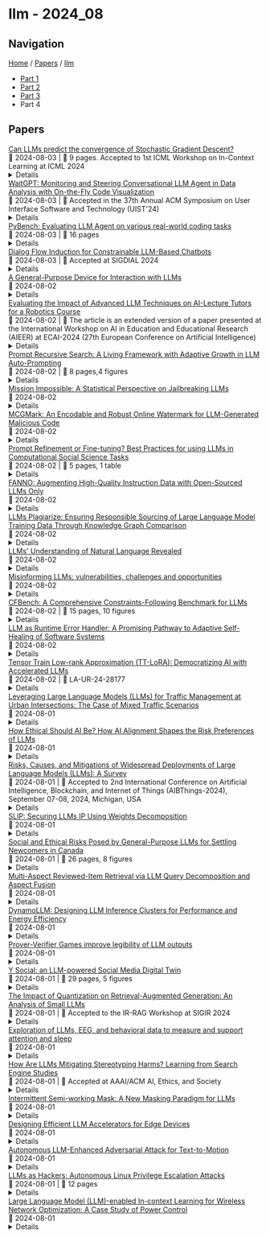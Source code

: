 # llm - 2024_08

## Navigation

[Home](https://arxcompass.github.io) / [Papers](https://arxcompass.github.io/papers) / [llm](https://arxcompass.github.io/papers/llm)

- [Part 1](papers_1.md)
- [Part 2](papers_2.md)
- [Part 3](papers_3.md)
- Part 4

## Papers

<div class="paper-card">
    <div class="paper-title"><a href="http://arxiv.org/abs/2408.01736v1">Can LLMs predict the convergence of Stochastic Gradient Descent?</a></div>
    <div class="paper-meta">
      📅 2024-08-03
      | 💬 9 pages. Accepted to 1st ICML Workshop on In-Context Learning at ICML 2024
    </div>
    <details class="paper-abstract">
      Large-language models are notoriously famous for their impressive performance across a wide range of tasks. One surprising example of such impressive performance is a recently identified capacity of LLMs to understand the governing principles of dynamical systems satisfying the Markovian property. In this paper, we seek to explore this direction further by studying the dynamics of stochastic gradient descent in convex and non-convex optimization. By leveraging the theoretical link between the SGD and Markov chains, we show a remarkable zero-shot performance of LLMs in predicting the local minima to which SGD converges for previously unseen starting points. On a more general level, we inquire about the possibility of using LLMs to perform zero-shot randomized trials for larger deep learning models used in practice.
    </details>
</div>
<div class="paper-card">
    <div class="paper-title"><a href="http://arxiv.org/abs/2408.01703v1">WaitGPT: Monitoring and Steering Conversational LLM Agent in Data Analysis with On-the-Fly Code Visualization</a></div>
    <div class="paper-meta">
      📅 2024-08-03
      | 💬 Accepted in the 37th Annual ACM Symposium on User Interface Software and Technology (UIST'24)
    </div>
    <details class="paper-abstract">
      Large language models (LLMs) support data analysis through conversational user interfaces, as exemplified in OpenAI's ChatGPT (formally known as Advanced Data Analysis or Code Interpreter). Essentially, LLMs produce code for accomplishing diverse analysis tasks. However, presenting raw code can obscure the logic and hinder user verification. To empower users with enhanced comprehension and augmented control over analysis conducted by LLMs, we propose a novel approach to transform LLM-generated code into an interactive visual representation. In the approach, users are provided with a clear, step-by-step visualization of the LLM-generated code in real time, allowing them to understand, verify, and modify individual data operations in the analysis. Our design decisions are informed by a formative study (N=8) probing into user practice and challenges. We further developed a prototype named WaitGPT and conducted a user study (N=12) to evaluate its usability and effectiveness. The findings from the user study reveal that WaitGPT facilitates monitoring and steering of data analysis performed by LLMs, enabling participants to enhance error detection and increase their overall confidence in the results.
    </details>
</div>
<div class="paper-card">
    <div class="paper-title"><a href="http://arxiv.org/abs/2407.16732v2">PyBench: Evaluating LLM Agent on various real-world coding tasks</a></div>
    <div class="paper-meta">
      📅 2024-08-03
      | 💬 16 pages
    </div>
    <details class="paper-abstract">
      The LLM Agent, equipped with a code interpreter, is capable of automatically solving real-world coding tasks, such as data analysis and image editing. However, existing benchmarks primarily focus on either simplistic tasks, such as completing a few lines of code, or on extremely complex and specific tasks at the repository level, neither of which are representative of various daily coding tasks. To address this gap, we introduce \textbf{PyBench}, a benchmark encompassing five main categories of real-world tasks, covering more than 10 types of files. Given a high-level user query and related files, the LLM Agent needs to reason and execute Python code via a code interpreter for a few turns before making a formal response to fulfill the user's requirements. Successfully addressing tasks in PyBench demands a robust understanding of various Python packages, superior reasoning capabilities, and the ability to incorporate feedback from executed code. Our evaluations indicate that current open-source LLMs are struggling with these tasks. Hence, we conduct analysis and experiments on four kinds of datasets proving that comprehensive abilities are needed for PyBench. Our fine-tuned 8B size model: \textbf{PyLlama3} achieves an exciting performance on PyBench which surpasses many 33B and 70B size models. Our Benchmark, Training Dataset, and Model are available at: {https://github.com/Mercury7353/PyBench}
    </details>
</div>
<div class="paper-card">
    <div class="paper-title"><a href="http://arxiv.org/abs/2408.01623v1">Dialog Flow Induction for Constrainable LLM-Based Chatbots</a></div>
    <div class="paper-meta">
      📅 2024-08-03
      | 💬 Accepted at SIGDIAL 2024
    </div>
    <details class="paper-abstract">
      LLM-driven dialog systems are used in a diverse set of applications, ranging from healthcare to customer service. However, given their generalization capability, it is difficult to ensure that these chatbots stay within the boundaries of the specialized domains, potentially resulting in inaccurate information and irrelevant responses. This paper introduces an unsupervised approach for automatically inducing domain-specific dialog flows that can be used to constrain LLM-based chatbots. We introduce two variants of dialog flow based on the availability of in-domain conversation instances. Through human and automatic evaluation over various dialog domains, we demonstrate that our high-quality data-guided dialog flows achieve better domain coverage, thereby overcoming the need for extensive manual crafting of such flows.
    </details>
</div>
<div class="paper-card">
    <div class="paper-title"><a href="http://arxiv.org/abs/2408.10230v1">A General-Purpose Device for Interaction with LLMs</a></div>
    <div class="paper-meta">
      📅 2024-08-02
    </div>
    <details class="paper-abstract">
      This paper investigates integrating large language models (LLMs) with advanced hardware, focusing on developing a general-purpose device designed for enhanced interaction with LLMs. Initially, we analyze the current landscape, where virtual assistants and LLMs are reshaping human-technology interactions, highlighting pivotal advancements and setting the stage for a new era of intelligent hardware. Despite substantial progress in LLM technology, a significant gap exists in hardware development, particularly concerning scalability, efficiency, affordability, and multimodal capabilities. This disparity presents both challenges and opportunities, underscoring the need for hardware that is not only powerful but also versatile and capable of managing the sophisticated demands of modern computation. Our proposed device addresses these needs by emphasizing scalability, multimodal data processing, enhanced user interaction, and privacy considerations, offering a comprehensive platform for LLM integration in various applications.
    </details>
</div>
<div class="paper-card">
    <div class="paper-title"><a href="http://arxiv.org/abs/2408.04645v1">Evaluating the Impact of Advanced LLM Techniques on AI-Lecture Tutors for a Robotics Course</a></div>
    <div class="paper-meta">
      📅 2024-08-02
      | 💬 The article is an extended version of a paper presented at the International Workshop on AI in Education and Educational Research (AIEER) at ECAI-2024 (27th European Conference on Artificial Intelligence)
    </div>
    <details class="paper-abstract">
      This study evaluates the performance of Large Language Models (LLMs) as an Artificial Intelligence-based tutor for a university course. In particular, different advanced techniques are utilized, such as prompt engineering, Retrieval-Augmented-Generation (RAG), and fine-tuning. We assessed the different models and applied techniques using common similarity metrics like BLEU-4, ROUGE, and BERTScore, complemented by a small human evaluation of helpfulness and trustworthiness. Our findings indicate that RAG combined with prompt engineering significantly enhances model responses and produces better factual answers. In the context of education, RAG appears as an ideal technique as it is based on enriching the input of the model with additional information and material which usually is already present for a university course. Fine-tuning, on the other hand, can produce quite small, still strong expert models, but poses the danger of overfitting. Our study further asks how we measure performance of LLMs and how well current measurements represent correctness or relevance? We find high correlation on similarity metrics and a bias of most of these metrics towards shorter responses. Overall, our research points to both the potential and challenges of integrating LLMs in educational settings, suggesting a need for balanced training approaches and advanced evaluation frameworks.
    </details>
</div>
<div class="paper-card">
    <div class="paper-title"><a href="http://arxiv.org/abs/2408.01423v1">Prompt Recursive Search: A Living Framework with Adaptive Growth in LLM Auto-Prompting</a></div>
    <div class="paper-meta">
      📅 2024-08-02
      | 💬 8 pages,4 figures
    </div>
    <details class="paper-abstract">
      Large Language Models (LLMs) exhibit remarkable proficiency in addressing a diverse array of tasks within the Natural Language Processing (NLP) domain, with various prompt design strategies significantly augmenting their capabilities. However, these prompts, while beneficial, each possess inherent limitations. The primary prompt design methodologies are twofold: The first, exemplified by the Chain of Thought (CoT), involves manually crafting prompts specific to individual datasets, hence termed Expert-Designed Prompts (EDPs). Once these prompts are established, they are unalterable, and their effectiveness is capped by the expertise of the human designers. When applied to LLMs, the static nature of EDPs results in a uniform approach to both simple and complex problems within the same dataset, leading to the inefficient use of tokens for straightforward issues. The second method involves prompts autonomously generated by the LLM, known as LLM-Derived Prompts (LDPs), which provide tailored solutions to specific problems, mitigating the limitations of EDPs. However, LDPs may encounter a decline in performance when tackling complex problems due to the potential for error accumulation during the solution planning process. To address these challenges, we have conceived a novel Prompt Recursive Search (PRS) framework that leverages the LLM to generate solutions specific to the problem, thereby conserving tokens. The framework incorporates an assessment of problem complexity and an adjustable structure, ensuring a reduction in the likelihood of errors. We have substantiated the efficacy of PRS framework through extensive experiments using LLMs with different numbers of parameters across a spectrum of datasets in various domains. Compared to the CoT method, the PRS method has increased the accuracy on the BBH dataset by 8% using Llama3-7B model, achieving a 22% improvement.
    </details>
</div>
<div class="paper-card">
    <div class="paper-title"><a href="http://arxiv.org/abs/2408.01420v1">Mission Impossible: A Statistical Perspective on Jailbreaking LLMs</a></div>
    <div class="paper-meta">
      📅 2024-08-02
    </div>
    <details class="paper-abstract">
      Large language models (LLMs) are trained on a deluge of text data with limited quality control. As a result, LLMs can exhibit unintended or even harmful behaviours, such as leaking information, fake news or hate speech. Countermeasures, commonly referred to as preference alignment, include fine-tuning the pretrained LLMs with carefully crafted text examples of desired behaviour. Even then, empirical evidence shows preference aligned LLMs can be enticed to harmful behaviour. This so called jailbreaking of LLMs is typically achieved by adversarially modifying the input prompt to the LLM. Our paper provides theoretical insights into the phenomenon of preference alignment and jailbreaking from a statistical perspective. Under our framework, we first show that pretrained LLMs will mimic harmful behaviour if present in the training corpus. Under that same framework, we then introduce a statistical notion of alignment, and lower-bound the jailbreaking probability, showing that it is unpreventable under reasonable assumptions. Based on our insights, we propose an alteration to the currently prevalent alignment strategy RLHF. Specifically, we introduce a simple modification to the RLHF objective, we call E-RLHF, that aims to increase the likelihood of safe responses. E-RLHF brings no additional training cost, and is compatible with other methods. Empirically, we demonstrate that E-RLHF outperforms RLHF on all alignment problems put forward by the AdvBench and HarmBench project without sacrificing model performance as measured by the MT-Bench project.
    </details>
</div>
<div class="paper-card">
    <div class="paper-title"><a href="http://arxiv.org/abs/2408.01354v1">MCGMark: An Encodable and Robust Online Watermark for LLM-Generated Malicious Code</a></div>
    <div class="paper-meta">
      📅 2024-08-02
    </div>
    <details class="paper-abstract">
      With the advent of large language models (LLMs), numerous software service providers (SSPs) are dedicated to developing LLMs customized for code generation tasks, such as CodeLlama and Copilot. However, these LLMs can be leveraged by attackers to create malicious software, which may pose potential threats to the software ecosystem. For example, they can automate the creation of advanced phishing malware. To address this issue, we first conduct an empirical study and design a prompt dataset, MCGTest, which involves approximately 400 person-hours of work and consists of 406 malicious code generation tasks. Utilizing this dataset, we propose MCGMark, the first robust, code structure-aware, and encodable watermarking approach to trace LLM-generated code. We embed encodable information by controlling the token selection and ensuring the output quality based on probabilistic outliers. Additionally, we enhance the robustness of the watermark by considering the structural features of malicious code, preventing the embedding of the watermark in easily modified positions, such as comments. We validate the effectiveness and robustness of MCGMark on the DeepSeek-Coder. MCGMark achieves an embedding success rate of 88.9% within a maximum output limit of 400 tokens. Furthermore, it also demonstrates strong robustness and has minimal impact on the quality of the output code. Our approach assists SSPs in tracing and holding responsible parties accountable for malicious code generated by LLMs.
    </details>
</div>
<div class="paper-card">
    <div class="paper-title"><a href="http://arxiv.org/abs/2408.01346v1">Prompt Refinement or Fine-tuning? Best Practices for using LLMs in Computational Social Science Tasks</a></div>
    <div class="paper-meta">
      📅 2024-08-02
      | 💬 5 pages, 1 table
    </div>
    <details class="paper-abstract">
      Large Language Models are expressive tools that enable complex tasks of text understanding within Computational Social Science. Their versatility, while beneficial, poses a barrier for establishing standardized best practices within the field. To bring clarity on the values of different strategies, we present an overview of the performance of modern LLM-based classification methods on a benchmark of 23 social knowledge tasks. Our results point to three best practices: select models with larger vocabulary and pre-training corpora; avoid simple zero-shot in favor of AI-enhanced prompting; fine-tune on task-specific data, and consider more complex forms instruction-tuning on multiple datasets only when only training data is more abundant.
    </details>
</div>
<div class="paper-card">
    <div class="paper-title"><a href="http://arxiv.org/abs/2408.01323v1">FANNO: Augmenting High-Quality Instruction Data with Open-Sourced LLMs Only</a></div>
    <div class="paper-meta">
      📅 2024-08-02
    </div>
    <details class="paper-abstract">
      Instruction fine-tuning stands as a crucial advancement in leveraging large language models (LLMs) for enhanced task performance. However, the annotation of instruction datasets has traditionally been expensive and laborious, often relying on manual annotations or costly API calls of proprietary LLMs. To address these challenges, we introduce FANNO, a fully autonomous, open-sourced framework that revolutionizes the annotation process without the need for pre-existing annotated data. Utilizing a Mistral-7b-instruct model, FANNO efficiently produces diverse and high-quality datasets through a structured process involving document pre-screening, instruction generation, and response generation. Experiments on Open LLM Leaderboard and AlpacaEval benchmark show that the FANNO can generate high-quality data with diversity and complexity for free, comparable to human-annotated or cleaned datasets like Alpaca-GPT4-Cleaned.
    </details>
</div>
<div class="paper-card">
    <div class="paper-title"><a href="http://arxiv.org/abs/2407.02659v2">LLMs Plagiarize: Ensuring Responsible Sourcing of Large Language Model Training Data Through Knowledge Graph Comparison</a></div>
    <div class="paper-meta">
      📅 2024-08-02
    </div>
    <details class="paper-abstract">
      In light of recent legal allegations brought by publishers, newspapers, and other creators of copyrighted corpora against large language model developers who use their copyrighted materials for training or fine-tuning purposes, we propose a novel system, a variant of a plagiarism detection system, that assesses whether a knowledge source has been used in the training or fine-tuning of a large language model. Unlike current methods, we utilize an approach that uses Resource Description Framework (RDF) triples to create knowledge graphs from both a source document and an LLM continuation of that document. These graphs are then analyzed with respect to content using cosine similarity and with respect to structure using a normalized version of graph edit distance that shows the degree of isomorphism. Unlike traditional plagiarism systems that focus on content matching and keyword identification between a source and a target corpus, our approach enables a broader and more accurate evaluation of similarity between a source document and LLM continuation by focusing on relationships between ideas and their organization with regards to others. Additionally, our approach does not require access to LLM metrics like perplexity that may be unavailable in closed large language model "black-box" systems, as well as the training corpus. We thus assess whether an LLM has "plagiarized" a corpus in its continuation through similarity measures. A prototype of our system will be found on a hyperlinked GitHub repository.
    </details>
</div>
<div class="paper-card">
    <div class="paper-title"><a href="http://arxiv.org/abs/2407.19630v2">LLMs' Understanding of Natural Language Revealed</a></div>
    <div class="paper-meta">
      📅 2024-08-02
    </div>
    <details class="paper-abstract">
      Large language models (LLMs) are the result of a massive experiment in bottom-up, data-driven reverse engineering of language at scale. Despite their utility in a number of downstream NLP tasks, ample research has shown that LLMs are incapable of performing reasoning in tasks that require quantification over and the manipulation of symbolic variables (e.g., planning and problem solving); see for example [25][26]. In this document, however, we will focus on testing LLMs for their language understanding capabilities, their supposed forte. As we will show here, the language understanding capabilities of LLMs have been widely exaggerated. While LLMs have proven to generate human-like coherent language (since that's how they were designed), their language understanding capabilities have not been properly tested. In particular, we believe that the language understanding capabilities of LLMs should be tested by performing an operation that is the opposite of 'text generation' and specifically by giving the LLM snippets of text as input and then querying what the LLM "understood". As we show here, when doing so it will become apparent that LLMs do not truly understand language, beyond very superficial inferences that are essentially the byproduct of the memorization of massive amounts of ingested text.
    </details>
</div>
<div class="paper-card">
    <div class="paper-title"><a href="http://arxiv.org/abs/2408.01168v1">Misinforming LLMs: vulnerabilities, challenges and opportunities</a></div>
    <div class="paper-meta">
      📅 2024-08-02
    </div>
    <details class="paper-abstract">
      Large Language Models (LLMs) have made significant advances in natural language processing, but their underlying mechanisms are often misunderstood. Despite exhibiting coherent answers and apparent reasoning behaviors, LLMs rely on statistical patterns in word embeddings rather than true cognitive processes. This leads to vulnerabilities such as "hallucination" and misinformation. The paper argues that current LLM architectures are inherently untrustworthy due to their reliance on correlations of sequential patterns of word embedding vectors. However, ongoing research into combining generative transformer-based models with fact bases and logic programming languages may lead to the development of trustworthy LLMs capable of generating statements based on given truth and explaining their self-reasoning process.
    </details>
</div>
<div class="paper-card">
    <div class="paper-title"><a href="http://arxiv.org/abs/2408.01122v1">CFBench: A Comprehensive Constraints-Following Benchmark for LLMs</a></div>
    <div class="paper-meta">
      📅 2024-08-02
      | 💬 15 pages, 10 figures
    </div>
    <details class="paper-abstract">
      The adeptness of Large Language Models (LLMs) in comprehending and following natural language instructions is critical for their deployment in sophisticated real-world applications. Existing evaluations mainly focus on fragmented constraints or narrow scenarios, but they overlook the comprehensiveness and authenticity of constraints from the user's perspective. To bridge this gap, we propose CFBench, a large-scale Comprehensive Constraints Following Benchmark for LLMs, featuring 1,000 curated samples that cover more than 200 real-life scenarios and over 50 NLP tasks. CFBench meticulously compiles constraints from real-world instructions and constructs an innovative systematic framework for constraint types, which includes 10 primary categories and over 25 subcategories, and ensures each constraint is seamlessly integrated within the instructions. To make certain that the evaluation of LLM outputs aligns with user perceptions, we propose an advanced methodology that integrates multi-dimensional assessment criteria with requirement prioritization, covering various perspectives of constraints, instructions, and requirement fulfillment. Evaluating current leading LLMs on CFBench reveals substantial room for improvement in constraints following, and we further investigate influencing factors and enhancement strategies. The data and code are publicly available at https://github.com/PKU-Baichuan-MLSystemLab/CFBench
    </details>
</div>
<div class="paper-card">
    <div class="paper-title"><a href="http://arxiv.org/abs/2408.01055v1">LLM as Runtime Error Handler: A Promising Pathway to Adaptive Self-Healing of Software Systems</a></div>
    <div class="paper-meta">
      📅 2024-08-02
    </div>
    <details class="paper-abstract">
      Unanticipated runtime errors, lacking predefined handlers, can abruptly terminate execution and lead to severe consequences, such as data loss or system crashes. Despite extensive efforts to identify potential errors during the development phase, such unanticipated errors remain a challenge to to be entirely eliminated, making the runtime mitigation measurements still indispensable to minimize their impact. Automated self-healing techniques, such as reusing existing handlers, have been investigated to reduce the loss coming through with the execution termination. However, the usability of existing methods is retained by their predefined heuristic rules and they fail to handle diverse runtime errors adaptively. Recently, the advent of Large Language Models (LLMs) has opened new avenues for addressing this problem. Inspired by their remarkable capabilities in understanding and generating code, we propose to deal with the runtime errors in a real-time manner using LLMs. Specifically, we propose Healer, the first LLM-assisted self-healing framework for handling runtime errors. When an unhandled runtime error occurs, Healer will be activated to generate a piece of error-handling code with the help of its internal LLM and the code will be executed inside the runtime environment owned by the framework to obtain a rectified program state from which the program should continue its execution. Our exploratory study evaluates the performance of Healer using four different code benchmarks and three state-of-the-art LLMs, GPT-3.5, GPT-4, and CodeQwen-7B. Results show that, without the need for any fine-tuning, GPT-4 can successfully help programs recover from 72.8% of runtime errors, highlighting the potential of LLMs in handling runtime errors.
    </details>
</div>
<div class="paper-card">
    <div class="paper-title"><a href="http://arxiv.org/abs/2408.01008v1">Tensor Train Low-rank Approximation (TT-LoRA): Democratizing AI with Accelerated LLMs</a></div>
    <div class="paper-meta">
      📅 2024-08-02
      | 💬 LA-UR-24-28177
    </div>
    <details class="paper-abstract">
      In recent years, Large Language Models (LLMs) have demonstrated remarkable capabilities across a wide range of natural language processing (NLP) tasks, such as question-answering, sentiment analysis, text summarization, and machine translation. However, the ever-growing complexity of LLMs demands immense computational resources, hindering the broader research and application of these models. To address this, various parameter-efficient fine-tuning strategies, such as Low-Rank Approximation (LoRA) and Adapters, have been developed. Despite their potential, these methods often face limitations in compressibility. Specifically, LoRA struggles to scale effectively with the increasing number of trainable parameters in modern large scale LLMs. Additionally, Low-Rank Economic Tensor-Train Adaptation (LoRETTA), which utilizes tensor train decomposition, has not yet achieved the level of compression necessary for fine-tuning very large scale models with limited resources. This paper introduces Tensor Train Low-Rank Approximation (TT-LoRA), a novel parameter-efficient fine-tuning (PEFT) approach that extends LoRETTA with optimized tensor train (TT) decomposition integration. By eliminating Adapters and traditional LoRA-based structures, TT-LoRA achieves greater model compression without compromising downstream task performance, along with reduced inference latency and computational overhead. We conduct an exhaustive parameter search to establish benchmarks that highlight the trade-off between model compression and performance. Our results demonstrate significant compression of LLMs while maintaining comparable performance to larger models, facilitating their deployment on resource-constraint platforms.
    </details>
</div>
<div class="paper-card">
    <div class="paper-title"><a href="http://arxiv.org/abs/2408.00948v1">Leveraging Large Language Models (LLMs) for Traffic Management at Urban Intersections: The Case of Mixed Traffic Scenarios</a></div>
    <div class="paper-meta">
      📅 2024-08-01
    </div>
    <details class="paper-abstract">
      Urban traffic management faces significant challenges due to the dynamic environments, and traditional algorithms fail to quickly adapt to this environment in real-time and predict possible conflicts. This study explores the ability of a Large Language Model (LLM), specifically, GPT-4o-mini to improve traffic management at urban intersections. We recruited GPT-4o-mini to analyze, predict position, detect and resolve the conflicts at an intersection in real-time for various basic scenarios. The key findings of this study to investigate whether LLMs can logically reason and understand the scenarios to enhance the traffic efficiency and safety by providing real-time analysis. The study highlights the potential of LLMs in urban traffic management creating more intelligent and more adaptive systems. Results showed the GPT-4o-mini was effectively able to detect and resolve conflicts in heavy traffic, congestion, and mixed-speed conditions. The complex scenario of multiple intersections with obstacles and pedestrians saw successful conflict management as well. Results show that the integration of LLMs promises to improve the effectiveness of traffic control for safer and more efficient urban intersection management.
    </details>
</div>
<div class="paper-card">
    <div class="paper-title"><a href="http://arxiv.org/abs/2406.01168v2">How Ethical Should AI Be? How AI Alignment Shapes the Risk Preferences of LLMs</a></div>
    <div class="paper-meta">
      📅 2024-08-01
    </div>
    <details class="paper-abstract">
      This study examines the risk preferences of Large Language Models (LLMs) and how aligning them with human ethical standards affects their economic decision-making. Analyzing 30 LLMs reveals a range of inherent risk profiles, from risk-averse to risk-seeking. We find that aligning LLMs with human values, focusing on harmlessness, helpfulness, and honesty, shifts them towards risk aversion. While some alignment improves investment forecast accuracy, excessive alignment leads to overly cautious predictions, potentially resulting in severe underinvestment. Our findings highlight the need for a nuanced approach that balances ethical alignment with the specific requirements of economic domains when using LLMs in finance.
    </details>
</div>
<div class="paper-card">
    <div class="paper-title"><a href="http://arxiv.org/abs/2408.04643v1">Risks, Causes, and Mitigations of Widespread Deployments of Large Language Models (LLMs): A Survey</a></div>
    <div class="paper-meta">
      📅 2024-08-01
      | 💬 Accepted to 2nd International Conference on Artificial Intelligence, Blockchain, and Internet of Things (AIBThings-2024), September 07-08, 2024, Michigan, USA
    </div>
    <details class="paper-abstract">
      Recent advancements in Large Language Models (LLMs), such as ChatGPT and LLaMA, have significantly transformed Natural Language Processing (NLP) with their outstanding abilities in text generation, summarization, and classification. Nevertheless, their widespread adoption introduces numerous challenges, including issues related to academic integrity, copyright, environmental impacts, and ethical considerations such as data bias, fairness, and privacy. The rapid evolution of LLMs also raises concerns regarding the reliability and generalizability of their evaluations. This paper offers a comprehensive survey of the literature on these subjects, systematically gathered and synthesized from Google Scholar. Our study provides an in-depth analysis of the risks associated with specific LLMs, identifying sub-risks, their causes, and potential solutions. Furthermore, we explore the broader challenges related to LLMs, detailing their causes and proposing mitigation strategies. Through this literature analysis, our survey aims to deepen the understanding of the implications and complexities surrounding these powerful models.
    </details>
</div>
<div class="paper-card">
    <div class="paper-title"><a href="http://arxiv.org/abs/2407.10886v2">SLIP: Securing LLMs IP Using Weights Decomposition</a></div>
    <div class="paper-meta">
      📅 2024-08-01
    </div>
    <details class="paper-abstract">
      Large language models (LLMs) have recently seen widespread adoption, in both academia and industry. As these models grow, they become valuable intellectual property (IP), reflecting enormous investments by their owners. Moreover, the high cost of cloud-based deployment has driven interest towards deployment to edge devices, yet this risks exposing valuable parameters to theft and unauthorized use. Current methods to protect models' IP on the edge have limitations in terms of practicality, loss in accuracy, or suitability to requirements. In this paper, we introduce a novel hybrid inference algorithm, named SLIP, designed to protect edge-deployed models from theft. SLIP is the first hybrid protocol that is both practical for real-world applications and provably secure, while having zero accuracy degradation and minimal impact on latency. It involves partitioning the model between two computing resources, one secure but expensive, and another cost-effective but vulnerable. This is achieved through matrix decomposition, ensuring that the secure resource retains a maximally sensitive portion of the model's IP while performing a minimal amount of computations, and vice versa for the vulnerable resource. Importantly, the protocol includes security guarantees that prevent attackers from exploiting the partition to infer the secured information. Finally, we present experimental results that show the robustness and effectiveness of our method, positioning it as a compelling solution for protecting LLMs.
    </details>
</div>
<div class="paper-card">
    <div class="paper-title"><a href="http://arxiv.org/abs/2407.20240v2">Social and Ethical Risks Posed by General-Purpose LLMs for Settling Newcomers in Canada</a></div>
    <div class="paper-meta">
      📅 2024-08-01
      | 💬 26 pages, 8 figures
    </div>
    <details class="paper-abstract">
      The non-profit settlement sector in Canada supports newcomers in achieving successful integration. This sector faces increasing operational pressures amidst rising immigration targets, which highlights a need for enhanced efficiency and innovation, potentially through reliable AI solutions. The ad-hoc use of general-purpose generative AI, such as ChatGPT, might become a common practice among newcomers and service providers to address this need. However, these tools are not tailored for the settlement domain and can have detrimental implications for immigrants and refugees. We explore the risks that these tools might pose on newcomers to first, warn against the unguarded use of generative AI, and second, to incentivize further research and development in creating AI literacy programs as well as customized LLMs that are aligned with the preferences of the impacted communities. Crucially, such technologies should be designed to integrate seamlessly into the existing workflow of the settlement sector, ensuring human oversight, trustworthiness, and accountability.
    </details>
</div>
<div class="paper-card">
    <div class="paper-title"><a href="http://arxiv.org/abs/2408.00878v1">Multi-Aspect Reviewed-Item Retrieval via LLM Query Decomposition and Aspect Fusion</a></div>
    <div class="paper-meta">
      📅 2024-08-01
    </div>
    <details class="paper-abstract">
      While user-generated product reviews often contain large quantities of information, their utility in addressing natural language product queries has been limited, with a key challenge being the need to aggregate information from multiple low-level sources (reviews) to a higher item level during retrieval. Existing methods for reviewed-item retrieval (RIR) typically take a late fusion (LF) approach which computes query-item scores by simply averaging the top-K query-review similarity scores for an item. However, we demonstrate that for multi-aspect queries and multi-aspect items, LF is highly sensitive to the distribution of aspects covered by reviews in terms of aspect frequency and the degree of aspect separation across reviews. To address these LF failures, we propose several novel aspect fusion (AF) strategies which include Large Language Model (LLM) query extraction and generative reranking. Our experiments show that for imbalanced review corpora, AF can improve over LF by a MAP@10 increase from 0.36 to 0.52, while achieving equivalent performance for balanced review corpora.
    </details>
</div>
<div class="paper-card">
    <div class="paper-title"><a href="http://arxiv.org/abs/2408.00741v1">DynamoLLM: Designing LLM Inference Clusters for Performance and Energy Efficiency</a></div>
    <div class="paper-meta">
      📅 2024-08-01
    </div>
    <details class="paper-abstract">
      The rapid evolution and widespread adoption of generative large language models (LLMs) have made them a pivotal workload in various applications. Today, LLM inference clusters receive a large number of queries with strict Service Level Objectives (SLOs). To achieve the desired performance, these models execute on power-hungry GPUs causing the inference clusters to consume large amount of energy and, consequently, result in excessive carbon emissions. Fortunately, we find that there is a great opportunity to exploit the heterogeneity in inference compute properties and fluctuations in inference workloads, to significantly improve energy-efficiency. However, such a diverse and dynamic environment creates a large search-space where different system configurations (e.g., number of instances, model parallelism, and GPU frequency) translate into different energy-performance trade-offs. To address these challenges, we propose DynamoLLM, the first energy-management framework for LLM inference environments. DynamoLLM automatically and dynamically reconfigures the inference cluster to optimize for energy and cost of LLM serving under the service's performance SLOs. We show that at a service-level, DynamoLLM conserves 53% energy and 38% operational carbon emissions, and reduces 61% cost to the customer, while meeting the latency SLOs.
    </details>
</div>
<div class="paper-card">
    <div class="paper-title"><a href="http://arxiv.org/abs/2407.13692v2">Prover-Verifier Games improve legibility of LLM outputs</a></div>
    <div class="paper-meta">
      📅 2024-08-01
    </div>
    <details class="paper-abstract">
      One way to increase confidence in the outputs of Large Language Models (LLMs) is to support them with reasoning that is clear and easy to check -- a property we call legibility. We study legibility in the context of solving grade-school math problems and show that optimizing chain-of-thought solutions only for answer correctness can make them less legible. To mitigate the loss in legibility, we propose a training algorithm inspired by Prover-Verifier Game from Anil et al. (2021). Our algorithm iteratively trains small verifiers to predict solution correctness, "helpful" provers to produce correct solutions that the verifier accepts, and "sneaky" provers to produce incorrect solutions that fool the verifier. We find that the helpful prover's accuracy and the verifier's robustness to adversarial attacks increase over the course of training. Furthermore, we show that legibility training transfers to time-constrained humans tasked with verifying solution correctness. Over course of LLM training human accuracy increases when checking the helpful prover's solutions, and decreases when checking the sneaky prover's solutions. Hence, training for checkability by small verifiers is a plausible technique for increasing output legibility. Our results suggest legibility training against small verifiers as a practical avenue for increasing legibility of large LLMs to humans, and thus could help with alignment of superhuman models.
    </details>
</div>
<div class="paper-card">
    <div class="paper-title"><a href="http://arxiv.org/abs/2408.00818v1">Y Social: an LLM-powered Social Media Digital Twin</a></div>
    <div class="paper-meta">
      📅 2024-08-01
      | 💬 29 pages, 5 figures
    </div>
    <details class="paper-abstract">
      In this paper we introduce Y, a new-generation digital twin designed to replicate an online social media platform. Digital twins are virtual replicas of physical systems that allow for advanced analyses and experimentation. In the case of social media, a digital twin such as Y provides a powerful tool for researchers to simulate and understand complex online interactions. {\tt Y} leverages state-of-the-art Large Language Models (LLMs) to replicate sophisticated agent behaviors, enabling accurate simulations of user interactions, content dissemination, and network dynamics. By integrating these aspects, Y offers valuable insights into user engagement, information spread, and the impact of platform policies. Moreover, the integration of LLMs allows Y to generate nuanced textual content and predict user responses, facilitating the study of emergent phenomena in online environments. To better characterize the proposed digital twin, in this paper we describe the rationale behind its implementation, provide examples of the analyses that can be performed on the data it enables to be generated, and discuss its relevance for multidisciplinary research.
    </details>
</div>
<div class="paper-card">
    <div class="paper-title"><a href="http://arxiv.org/abs/2406.10251v3">The Impact of Quantization on Retrieval-Augmented Generation: An Analysis of Small LLMs</a></div>
    <div class="paper-meta">
      📅 2024-08-01
      | 💬 Accepted to the IR-RAG Workshop at SIGIR 2024
    </div>
    <details class="paper-abstract">
      Post-training quantization reduces the computational demand of Large Language Models (LLMs) but can weaken some of their capabilities. Since LLM abilities emerge with scale, smaller LLMs are more sensitive to quantization. In this paper, we explore how quantization affects smaller LLMs' ability to perform retrieval-augmented generation (RAG), specifically in longer contexts. We chose personalization for evaluation because it is a challenging domain to perform using RAG as it requires long-context reasoning over multiple documents. We compare the original FP16 and the quantized INT4 performance of multiple 7B and 8B LLMs on two tasks while progressively increasing the number of retrieved documents to test how quantized models fare against longer contexts. To better understand the effect of retrieval, we evaluate three retrieval models in our experiments. Our findings reveal that if a 7B LLM performs the task well, quantization does not impair its performance and long-context reasoning capabilities. We conclude that it is possible to utilize RAG with quantized smaller LLMs.
    </details>
</div>
<div class="paper-card">
    <div class="paper-title"><a href="http://arxiv.org/abs/2408.07822v1">Exploration of LLMs, EEG, and behavioral data to measure and support attention and sleep</a></div>
    <div class="paper-meta">
      📅 2024-08-01
    </div>
    <details class="paper-abstract">
      We explore the application of large language models (LLMs), pre-trained models with massive textual data for detecting and improving these altered states. We investigate the use of LLMs to estimate attention states, sleep stages, and sleep quality and generate sleep improvement suggestions and adaptive guided imagery scripts based on electroencephalogram (EEG) and physical activity data (e.g. waveforms, power spectrogram images, numerical features). Our results show that LLMs can estimate sleep quality based on human textual behavioral features and provide personalized sleep improvement suggestions and guided imagery scripts; however detecting attention, sleep stages, and sleep quality based on EEG and activity data requires further training data and domain-specific knowledge.
    </details>
</div>
<div class="paper-card">
    <div class="paper-title"><a href="http://arxiv.org/abs/2407.11733v2">How Are LLMs Mitigating Stereotyping Harms? Learning from Search Engine Studies</a></div>
    <div class="paper-meta">
      📅 2024-08-01
      | 💬 Accepted at AAAI/ACM AI, Ethics, and Society
    </div>
    <details class="paper-abstract">
      With the widespread availability of LLMs since the release of ChatGPT and increased public scrutiny, commercial model development appears to have focused their efforts on 'safety' training concerning legal liabilities at the expense of social impact evaluation. This mimics a similar trend which we could observe for search engine autocompletion some years prior. We draw on scholarship from NLP and search engine auditing and present a novel evaluation task in the style of autocompletion prompts to assess stereotyping in LLMs. We assess LLMs by using four metrics, namely refusal rates, toxicity, sentiment and regard, with and without safety system prompts. Our findings indicate an improvement to stereotyping outputs with the system prompt, but overall a lack of attention by LLMs under study to certain harms classified as toxic, particularly for prompts about peoples/ethnicities and sexual orientation. Mentions of intersectional identities trigger a disproportionate amount of stereotyping. Finally, we discuss the implications of these findings about stereotyping harms in light of the coming intermingling of LLMs and search and the choice of stereotyping mitigation policy to adopt. We address model builders, academics, NLP practitioners and policy makers, calling for accountability and awareness concerning stereotyping harms, be it for training data curation, leader board design and usage, or social impact measurement.
    </details>
</div>
<div class="paper-card">
    <div class="paper-title"><a href="http://arxiv.org/abs/2408.00539v1">Intermittent Semi-working Mask: A New Masking Paradigm for LLMs</a></div>
    <div class="paper-meta">
      📅 2024-08-01
    </div>
    <details class="paper-abstract">
      Multi-turn dialogues are a key interaction method between humans and Large Language Models (LLMs), as conversations extend over multiple rounds, keeping LLMs' high generation quality and low latency is a challenge. Mainstream LLMs can be grouped into two categories based on masking strategy: causal LLM and prefix LLM. Several works have demonstrated that prefix LLMs tend to outperform causal ones in scenarios that heavily depend on historical context such as multi-turn dialogues or in-context learning, thanks to their bidirectional attention on prefix sequences. However, prefix LLMs have an inherent inefficient training problem in multi-turn dialogue datasets. In addition, the attention mechanism of prefix LLM makes it unable to reuse Key-Value Cache (KV Cache) across dialogue rounds to reduce generation latency. In this paper, we propose a novel masking scheme called Intermittent Semi-working Mask (ISM) to address these problems. Specifically, we apply alternate bidirectional and unidirectional attention on queries and answers in the dialogue history. In this way, ISM is able to maintain the high quality of prefix LLM and low generation latency of causal LLM, simultaneously. Extensive experiments illustrate that our ISM achieves significant performance.
    </details>
</div>
<div class="paper-card">
    <div class="paper-title"><a href="http://arxiv.org/abs/2408.00462v1">Designing Efficient LLM Accelerators for Edge Devices</a></div>
    <div class="paper-meta">
      📅 2024-08-01
    </div>
    <details class="paper-abstract">
      The increase in open-source availability of Large Language Models (LLMs) has enabled users to deploy them on more and more resource-constrained edge devices to reduce reliance on network connections and provide more privacy. However, the high computation and memory demands of LLMs make their execution on resource-constrained edge devices challenging and inefficient. To address this issue, designing new and efficient edge accelerators for LLM inference is crucial. FPGA-based accelerators are ideal for LLM acceleration due to their reconfigurability, as they enable model-specific optimizations and higher performance per watt. However, creating and integrating FPGA-based accelerators for LLMs (particularly on edge devices) has proven challenging, mainly due to the limited hardware design flows for LLMs in existing FPGA platforms. To tackle this issue, in this paper we first propose a new design platform, named SECDA-LLM, that utilizes the SECDA methodology to streamline the process of designing, integrating, and deploying efficient FPGA-based LLM accelerators for the llama.cpp inference framework. We then demonstrate, through a case study, the potential benefits of SECDA-LLM by creating a new MatMul accelerator that supports block floating point quantized operations for LLMs. Our initial accelerator design, deployed on the PYNQ-Z1 board, reduces latency 1.7 seconds per token or ~2 seconds per word) by 11x over the dual-core Arm NEON-based CPU execution for the TinyLlama model.
    </details>
</div>
<div class="paper-card">
    <div class="paper-title"><a href="http://arxiv.org/abs/2408.00352v1">Autonomous LLM-Enhanced Adversarial Attack for Text-to-Motion</a></div>
    <div class="paper-meta">
      📅 2024-08-01
    </div>
    <details class="paper-abstract">
      Human motion generation driven by deep generative models has enabled compelling applications, but the ability of text-to-motion (T2M) models to produce realistic motions from text prompts raises security concerns if exploited maliciously. Despite growing interest in T2M, few methods focus on safeguarding these models against adversarial attacks, with existing work on text-to-image models proving insufficient for the unique motion domain. In the paper, we propose ALERT-Motion, an autonomous framework leveraging large language models (LLMs) to craft targeted adversarial attacks against black-box T2M models. Unlike prior methods modifying prompts through predefined rules, ALERT-Motion uses LLMs' knowledge of human motion to autonomously generate subtle yet powerful adversarial text descriptions. It comprises two key modules: an adaptive dispatching module that constructs an LLM-based agent to iteratively refine and search for adversarial prompts; and a multimodal information contrastive module that extracts semantically relevant motion information to guide the agent's search. Through this LLM-driven approach, ALERT-Motion crafts adversarial prompts querying victim models to produce outputs closely matching targeted motions, while avoiding obvious perturbations. Evaluations across popular T2M models demonstrate ALERT-Motion's superiority over previous methods, achieving higher attack success rates with stealthier adversarial prompts. This pioneering work on T2M adversarial attacks highlights the urgency of developing defensive measures as motion generation technology advances, urging further research into safe and responsible deployment.
    </details>
</div>
<div class="paper-card">
    <div class="paper-title"><a href="http://arxiv.org/abs/2310.11409v4">LLMs as Hackers: Autonomous Linux Privilege Escalation Attacks</a></div>
    <div class="paper-meta">
      📅 2024-08-01
      | 💬 12 pages
    </div>
    <details class="paper-abstract">
      Penetration testing, an essential component of software security testing, allows organizations to identify and remediate vulnerabilities in their systems, thus bolstering their defense mechanisms against cyberattacks. One recent advancement in the realm of penetration testing is the utilization of Language Models (LLMs). We explore the intersection of LLMs and penetration testing to gain insight into their capabilities and challenges in the context of privilege escalation. We introduce a fully automated privilege-escalation tool designed for evaluating the efficacy of LLMs for (ethical) hacking, executing benchmarks using multiple LLMs, and investigating their respective results. Our results show that GPT-4-turbo is well suited to exploit vulnerabilities (33-83% of vulnerabilities). GPT-3.5-turbo can abuse 16-50% of vulnerabilities, while local models, such as Llama3, can only exploit between 0 and 33% of the vulnerabilities. We analyze the impact of different context sizes, in-context learning, optional high-level guidance mechanisms, and memory management techniques. We discuss challenging areas for LLMs, including maintaining focus during testing, coping with errors, and finally comparing LLMs with human hackers. The current version of the LLM-guided privilege-escalation prototype can be found at https://github.com/ipa-labs/hackingBuddyGPT.
    </details>
</div>
<div class="paper-card">
    <div class="paper-title"><a href="http://arxiv.org/abs/2408.00214v1">Large Language Model (LLM)-enabled In-context Learning for Wireless Network Optimization: A Case Study of Power Control</a></div>
    <div class="paper-meta">
      📅 2024-08-01
    </div>
    <details class="paper-abstract">
      Large language model (LLM) has recently been considered a promising technique for many fields. This work explores LLM-based wireless network optimization via in-context learning. To showcase the potential of LLM technologies, we consider the base station (BS) power control as a case study, a fundamental but crucial technique that is widely investigated in wireless networks. Different from existing machine learning (ML) methods, our proposed in-context learning algorithm relies on LLM's inference capabilities. It avoids the complexity of tedious model training and hyper-parameter fine-tuning, which is a well-known bottleneck of many ML algorithms. Specifically, the proposed algorithm first describes the target task via formatted natural language, and then designs the in-context learning framework and demonstration examples. After that, it considers two cases, namely discrete-state and continuous-state problems, and proposes state-based and ranking-based methods to select appropriate examples for these two cases, respectively. Finally, the simulations demonstrate that the proposed algorithm can achieve comparable performance as conventional deep reinforcement learning (DRL) techniques without dedicated model training or fine-tuning. Such an efficient and low-complexity approach has great potential for future wireless network optimization.
    </details>
</div>
